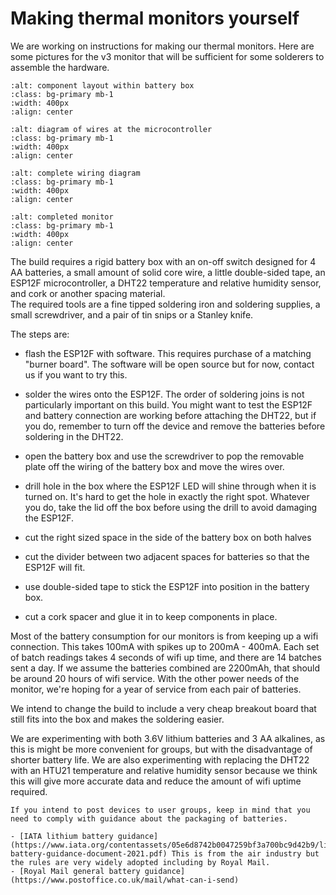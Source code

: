 
# Making thermal monitors yourself

We are working on instructions for making our thermal monitors.  Here are some pictures for the v3 monitor that will be sufficient for some solderers to assemble the hardware.  

```{image} /images/making/inside-of-battery-box.jpg
:alt: component layout within battery box
:class: bg-primary mb-1
:width: 400px
:align: center
```


```{image} /images/making/wiring-diagram.jpg
:alt: diagram of wires at the microcontroller
:class: bg-primary mb-1
:width: 400px
:align: center
```

```{image} /images/making/wiring-diagram2.jpg
:alt: complete wiring diagram
:class: bg-primary mb-1
:width: 400px
:align: center
```

```{image} /images/making/completed-build.jpg
:alt: completed monitor
:class: bg-primary mb-1
:width: 400px
:align: center
```

The build requires a rigid battery box with an on-off switch designed for 4 AA batteries, a small amount of solid core wire, a little double-sided tape, an ESP12F microcontroller, a DHT22 temperature and relative humidity sensor, and cork or another spacing material.  
The required tools are a fine tipped soldering iron and soldering supplies, a small screwdriver, and a pair of tin snips or a Stanley knife.

The steps are:

- flash the ESP12F with software.  This requires purchase of a matching "burner board".  The software will be open source but for now, contact us if you want to try this.

- solder the wires onto the ESP12F.  The order of soldering joins is not particularly important on this build. You might want to test the ESP12F and battery connection are working before attaching the DHT22, but if you do, remember to turn off the device and remove the batteries before soldering in the DHT22. 

- open the battery box and use the screwdriver to pop the removable plate off the wiring of the battery box and move the wires over. 

- drill hole in the box where the ESP12F LED will shine through when it is turned on.  It's hard to get the hole in exactly the right spot.  Whatever you do, take the lid off the box before using the drill to avoid damaging the ESP12F.  

- cut the right sized space in the side of the battery box on both halves

- cut the divider between two adjacent spaces for batteries so that the ESP12F will fit. 

- use double-sided tape to stick the ESP12F into position in the battery box.

- cut a cork spacer and glue it in to keep components in place. 

Most of the battery consumption for our monitors is from keeping up a wifi connection.  This takes 100mA with spikes up to 200mA - 400mA. Each set of batch readings takes 4 seconds of wifi up time, and there are 14 batches sent a day. If we assume the batteries combined are 2200mAh, that should be around 20 hours of wifi service.  With the other power needs of the monitor, we're hoping for a year of service from each pair of batteries.

We intend to change the build to include a very cheap breakout board that still fits into the box and makes the soldering easier.

We are experimenting with both 3.6V lithium batteries and 3 AA alkalines, as this is might be more convenient for groups, but with the disadvantage of shorter battery life.   We are also experimenting with replacing the DHT22 with an HTU21 temperature and relative humidity sensor because we think this will give more accurate data and reduce the amount of wifi uptime required.

```{admonition} Important
If you intend to post devices to user groups, keep in mind that you need to comply with guidance about the packaging of batteries.

- [IATA lithium battery guidance](https://www.iata.org/contentassets/05e6d8742b0047259bf3a700bc9d42b9/lithium-battery-guidance-document-2021.pdf) This is from the air industry but the rules are very widely adopted including by Royal Mail.
- [Royal Mail general battery guidance](https://www.postoffice.co.uk/mail/what-can-i-send)
```